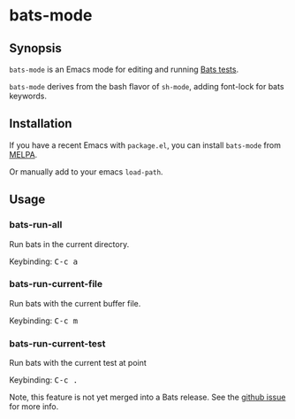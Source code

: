 # bats-mode

## Synopsis

`bats-mode` is an Emacs mode for editing and running [Bats tests](https://github.com/sstephenson/bats).

`bats-mode` derives from the bash flavor of `sh-mode`, adding font-lock for bats keywords.

## Installation

If you have a recent Emacs with `package.el`, you can install `bats-mode`
from [MELPA](http://melpa.org/).

Or manually add to your emacs `load-path`.

## Usage

### bats-run-all

Run bats in the current directory.

Keybinding: <kbd>C-c a</kbd>

### bats-run-current-file

Run bats with the current buffer file.

Keybinding: <kbd>C-c m</kbd>

### bats-run-current-test

Run bats with the current test at point

Keybinding: <kbd>C-c .</kbd>

Note, this feature is not yet merged into a Bats release.
See the [github issue](https://github.com/sstephenson/bats/issues/36) for more info.
